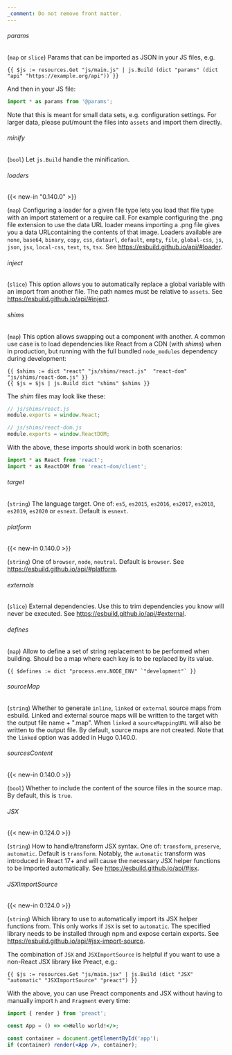 ```yaml
---
_comment: Do not remove front matter.
---
```


###### params

(`map` or `slice`) Params that can be imported as JSON in your JS files, e.g.

```go-html-template
{{ $js := resources.Get "js/main.js" | js.Build (dict "params" (dict "api" "https://example.org/api")) }}
```
And then in your JS file:

```js
import * as params from '@params';
```

Note that this is meant for small data sets, e.g. configuration settings. For larger data, please put/mount the files into `assets` and import them directly.

###### minify

(`bool`) Let `js.Build` handle the minification.

###### loaders

{{< new-in "0.140.0" >}}

(`map`) Configuring a loader for a given file type lets you load that file type with an import statement or a require call. For example configuring the .png file extension to use the data URL loader means importing a .png file gives you a data URLcontaining the contents of that image. Loaders available are `none`, `base64`, `binary`, `copy`,  `css`,  `dataurl`, `default`, `empty`, `file`, `global-css`, `js`, `json`, `jsx`, `local-css`,  `text`, `ts`, `tsx`. See https://esbuild.github.io/api/#loader.

###### inject

(`slice`) This option allows you to automatically replace a global variable with an import from another file. The path names must be relative to `assets`. See https://esbuild.github.io/api/#inject.

###### shims

(`map`) This option allows swapping out a component with another. A common use case is to load dependencies like React from a CDN  (with _shims_) when in production, but running with the full bundled `node_modules` dependency during development:

```go-html-template
{{ $shims := dict "react" "js/shims/react.js"  "react-dom" "js/shims/react-dom.js" }}
{{ $js = $js | js.Build dict "shims" $shims }}
```

The _shim_ files may look like these:

```js
// js/shims/react.js
module.exports = window.React;
```

```js
// js/shims/react-dom.js
module.exports = window.ReactDOM;
```

With the above, these imports should work in both scenarios:

```js
import * as React from 'react';
import * as ReactDOM from 'react-dom/client';
```

###### target

(`string`) The language target. One of: `es5`, `es2015`, `es2016`, `es2017`, `es2018`, `es2019`, `es2020` or `esnext`. Default is `esnext`.

###### platform

{{< new-in 0.140.0 >}}

(`string`) One of `browser`, `node`, `neutral`.  Default is `browser`. See https://esbuild.github.io/api/#platform.

###### externals

(`slice`) External dependencies. Use this to trim dependencies you know will never be executed. See https://esbuild.github.io/api/#external.

###### defines

(`map`) Allow to define a set of string replacement to be performed when building. Should be a map where each key is to be replaced by its value.

```go-html-template
{{ $defines := dict "process.env.NODE_ENV" `"development"` }}
```

###### sourceMap

(`string`) Whether to generate `inline`, `linked` or `external` source maps from esbuild. Linked and external source maps will be written to the target with the output file name + ".map". When `linked` a `sourceMappingURL` will also be written to the output file. By default, source maps are not created. Note that the `linked` option was added in Hugo 0.140.0.

###### sourcesContent

{{< new-in 0.140.0 >}}

(`bool`) Whether to include the content of the source files in the source map. By default, this is `true`.

###### JSX

{{< new-in 0.124.0 >}}

(`string`) How to handle/transform JSX syntax. One of: `transform`, `preserve`, `automatic`. Default is `transform`. Notably, the `automatic` transform was introduced in React 17+ and will cause the necessary JSX helper functions to be imported automatically. See https://esbuild.github.io/api/#jsx.

###### JSXImportSource

{{< new-in 0.124.0 >}}

(`string`) Which library to use to automatically import its JSX helper functions from. This only works if `JSX` is set to `automatic`. The specified library needs to be installed through npm and expose certain exports. See https://esbuild.github.io/api/#jsx-import-source.

The combination of `JSX` and `JSXImportSource` is helpful if you want to use a non-React JSX library like Preact, e.g.:

```go-html-template
{{ $js := resources.Get "js/main.jsx" | js.Build (dict "JSX" "automatic" "JSXImportSource" "preact") }}
```

With the above, you can use Preact components and JSX without having to manually import `h` and `Fragment` every time:

```jsx
import { render } from 'preact';

const App = () => <>Hello world!</>;

const container = document.getElementById('app');
if (container) render(<App />, container);
```
